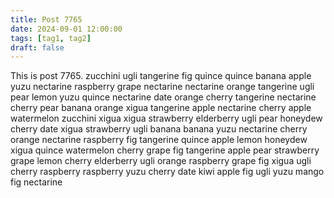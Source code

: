 ```yaml
---
title: Post 7765
date: 2024-09-01 12:00:00
tags: [tag1, tag2]
draft: false
---
```

This is post 7765.
zucchini
ugli
tangerine
fig
quince
quince
banana
apple
yuzu
nectarine
raspberry
grape
nectarine
nectarine
orange
tangerine
ugli
pear
lemon
yuzu
quince
nectarine
date
orange
cherry
tangerine
nectarine
cherry
pear
banana
orange
xigua
tangerine
apple
nectarine
cherry
apple
watermelon
zucchini
xigua
xigua
strawberry
elderberry
ugli
pear
honeydew
cherry
date
xigua
strawberry
ugli
banana
banana
yuzu
nectarine
cherry
orange
nectarine
raspberry
fig
tangerine
quince
apple
lemon
honeydew
xigua
quince
watermelon
cherry
grape
fig
tangerine
apple
pear
strawberry
grape
lemon
cherry
elderberry
ugli
orange
raspberry
grape
fig
xigua
ugli
cherry
raspberry
raspberry
yuzu
cherry
date
kiwi
apple
fig
ugli
yuzu
mango
fig
nectarine
